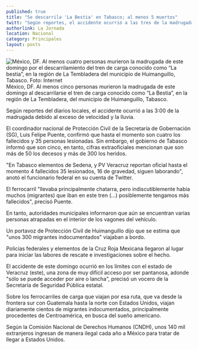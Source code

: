```yaml
---
published: true
title: "Se descarrila 'La Bestia' en Tabasco; al menos 5 muertos"
twitt: "Según reportes, el accidente ocurrió a las tres de la madrugada debido al exceso de velocidad y la lluvia. Versiones extraoficiales señalan que los decesos suman más de 50. En la unidad viajaban unos 300 migrantes."
authorlink: La Jornada
location: Nacional
category: Principales
layout: posts
---
```


![México, DF. Al menos cuatro personas murieron la madrugada de este domingo por el descarrilamiento del tren de carga conocido como “La bestia”, en la región de La Tembladera del municipio de Huimanguillo, Tabasco. Foto: Internet](http://i.imgur.com/tUf9e3hm.jpg)México, DF. Al menos cinco personas murieron la madrugada de este domingo al descarrilarse el tren de carga conocido como “La Bestia”, en la región de La Tembladera, del municipio de Huimanguillo, Tabasco.

Según reportes del diarios locales, el accidente ocurrió a las 3:00 de la madrugada debido al exceso de velocidad y la lluvia.

El coordinador nacional de Protección Civil de la Secretaría de Gobernación (SG), Luis Felipe Puente, confirmó que hasta el momento son cuatro los fallecidos y 35 personas lesionadas. Sin embargo, el gobierno de Tabasco informó que son cinco, en tanto, cifras extraoficiales mencionan que son más de 50 los decesos y más de 300 los heridos.

"En Tabasco elementos de Sedena, y PV Veracruz reportan oficial hasta el momento 4 fallecidos 35 lesionados, 16 de gravedad, siguen laborando", anotó el funcionario federal en su cuenta de Twitter.

El ferrocarril "llevaba principalmente chatarra, pero indiscutiblemente había muchos (migrantes) que iban en este tren (...) posiblemente tengamos más fallecidos", precisó Puente.

En tanto, autoridades municipales informaron que aún se encuentran varias personas atrapadas en el interior de los vagones del vehículo.

Un portavoz de Protección Civil de Huimanguillo dijo que se estima que "unos 300 migrantes indocumentados" viajaban a bordo.

Policías federales y elementos de la Cruz Roja Mexicana llegaron al lugar para iniciar las labores de rescate e investigaciones sobre el hecho.

El accidente de este domingo ocurrió en los límites con el estado de Veracruz (este), una zona de muy difícil acceso por ser pantanosa, adonde "sólo se puede acceder por aire o lancha", precisó un vocero de la Secretaría de Seguridad Pública estatal.

Sobre los ferrocarriles de carga que viajan por esa ruta, que va desde la frontera sur con Guatemala hasta la norte con Estados Unidos, viajan diariamente cientos de migrantes indocumentados, principalmente procedentes de Centroamérica, en busca del sueño americano.

Según la Comisión Nacional de Derechos Humanos (CNDH), unos 140 mil extranjeros ingresan de manera ilegal cada año a México para tratar de llegar a Estados Unidos.
